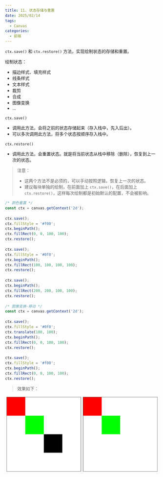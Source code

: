 ```yaml
---
title: 11. 状态存储与重置
date: 2025/02/14
tags:
  - Canvas
categories:
  - 前端
---
```


`ctx.save()` 和 `ctx.restore()` 方法，实现绘制状态的存储和重置。

绘制状态：

- 描边样式、填充样式
- 线条样式
- 文本样式
- 裁剪
- 合成
- 图像变换
- ...

`ctx.save()`

- 调用此方法，会将之前的状态存储起来（存入栈中，先入后出）。
- 可以多次调用此方法，将多个状态按顺序存入栈中。

`ctx.restore()`

- 调用此方法，会重置状态。就是将当前状态从栈中移除（删除），恢复到上一次的状态。

> 注意：
>
> - 这两个方法不是必须的，可以手动按照逻辑，恢复上一次的状态。
> - 建议每块单独的绘制，在前面加上 `ctx.save()`，在后面加上 `ctx.restore()`，这样每次绘制都是初始默认的配置，不会被影响。

```javascript
/* 颜色重置 */
const ctx = canvas.getContext('2d');

ctx.save();
ctx.fillStyle = '#f00';
ctx.beginPath();
ctx.fillRect(0, 0, 100, 100);
ctx.restore();

ctx.save();
ctx.fillStyle = '#0f0';
ctx.beginPath();
ctx.fillRect(100, 100, 100, 100);
ctx.restore();

ctx.save();
ctx.beginPath();
ctx.fillRect(200, 200, 100, 100);
ctx.restore();

/* 图像变换-移动 */
const ctx = canvas.getContext('2d');

ctx.save();
ctx.fillStyle = '#0f0';
ctx.translate(100, 100);
ctx.beginPath();
ctx.fillRect(0, 0, 100, 100);
ctx.restore();

ctx.save();
ctx.fillStyle = '#f00';
ctx.beginPath();
ctx.fillRect(0, 0, 100, 100);
ctx.restore();
```

> 效果如下：

![alt text](./images/Canvas-11/image1.png)
